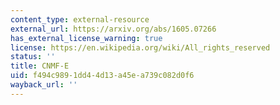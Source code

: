 ```yaml
---
content_type: external-resource
external_url: https://arxiv.org/abs/1605.07266
has_external_license_warning: true
license: https://en.wikipedia.org/wiki/All_rights_reserved
status: ''
title: CNMF-E
uid: f494c989-1dd4-4d13-a45e-a739c082d0f6
wayback_url: ''
---
```

